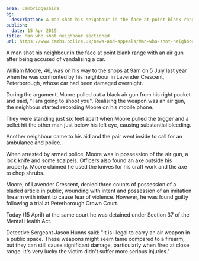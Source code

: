 ```yaml
area: Cambridgeshire
og:
  description: A man shot his neighbour in the face at point blank range with an air gun after being accused of vandalising a car.
publish:
  date: 15 Apr 2019
title: Man who shot neighbour sectioned
url: https://www.cambs.police.uk/news-and-appeals/Man-who-shot-neighbour-sectioned
```

A man shot his neighbour in the face at point blank range with an air gun after being accused of vandalising a car.

William Moore, 46, was on his way to the shops at 9am on 5 July last year when he was confronted by his neighbour in Lavender Crescent, Peterborough, whose car had been damaged overnight.

During the argument, Moore pulled out a black air gun from his right pocket and said, "I am going to shoot you". Realising the weapon was an air gun, the neighbour started recording Moore on his mobile phone.

They were standing just six feet apart when Moore pulled the trigger and a pellet hit the other man just below his left eye, causing substantial bleeding.

Another neighbour came to his aid and the pair went inside to call for an ambulance and police.

When arrested by armed police, Moore was in possession of the air gun, a lock knife and some scalpels. Officers also found an axe outside his property. Moore claimed he used the knives for his craft work and the axe to chop shrubs.

Moore, of Lavender Crescent, denied three counts of possession of a bladed article in public, wounding with intent and possession of an imitation firearm with intent to cause fear of violence. However, he was found guilty following a trial at Peterborough Crown Court.

Today (15 April) at the same court he was detained under Section 37 of the Mental Health Act.

Detective Sergeant Jason Hunns said: "It is illegal to carry an air weapon in a public space. These weapons might seem tame compared to a firearm, but they can still cause significant damage, particularly when fired at close range. It's very lucky the victim didn't suffer more serious injuries."
